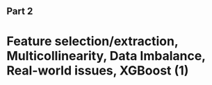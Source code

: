 ## Part 2
# Feature selection/extraction, Multicollinearity, Data Imbalance, Real-world issues, XGBoost (1)
